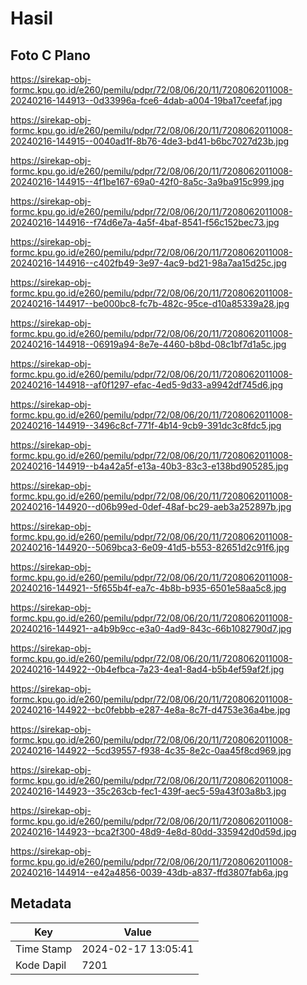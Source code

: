 # Hasil

## Foto C Plano

https://sirekap-obj-formc.kpu.go.id/e260/pemilu/pdpr/72/08/06/20/11/7208062011008-20240216-144913--0d33996a-fce6-4dab-a004-19ba17ceefaf.jpg

https://sirekap-obj-formc.kpu.go.id/e260/pemilu/pdpr/72/08/06/20/11/7208062011008-20240216-144915--0040ad1f-8b76-4de3-bd41-b6bc7027d23b.jpg

https://sirekap-obj-formc.kpu.go.id/e260/pemilu/pdpr/72/08/06/20/11/7208062011008-20240216-144915--4f1be167-69a0-42f0-8a5c-3a9ba915c999.jpg

https://sirekap-obj-formc.kpu.go.id/e260/pemilu/pdpr/72/08/06/20/11/7208062011008-20240216-144916--f74d6e7a-4a5f-4baf-8541-f56c152bec73.jpg

https://sirekap-obj-formc.kpu.go.id/e260/pemilu/pdpr/72/08/06/20/11/7208062011008-20240216-144916--c402fb49-3e97-4ac9-bd21-98a7aa15d25c.jpg

https://sirekap-obj-formc.kpu.go.id/e260/pemilu/pdpr/72/08/06/20/11/7208062011008-20240216-144917--be000bc8-fc7b-482c-95ce-d10a85339a28.jpg

https://sirekap-obj-formc.kpu.go.id/e260/pemilu/pdpr/72/08/06/20/11/7208062011008-20240216-144918--06919a94-8e7e-4460-b8bd-08c1bf7d1a5c.jpg

https://sirekap-obj-formc.kpu.go.id/e260/pemilu/pdpr/72/08/06/20/11/7208062011008-20240216-144918--af0f1297-efac-4ed5-9d33-a9942df745d6.jpg

https://sirekap-obj-formc.kpu.go.id/e260/pemilu/pdpr/72/08/06/20/11/7208062011008-20240216-144919--3496c8cf-771f-4b14-9cb9-391dc3c8fdc5.jpg

https://sirekap-obj-formc.kpu.go.id/e260/pemilu/pdpr/72/08/06/20/11/7208062011008-20240216-144919--b4a42a5f-e13a-40b3-83c3-e138bd905285.jpg

https://sirekap-obj-formc.kpu.go.id/e260/pemilu/pdpr/72/08/06/20/11/7208062011008-20240216-144920--d06b99ed-0def-48af-bc29-aeb3a252897b.jpg

https://sirekap-obj-formc.kpu.go.id/e260/pemilu/pdpr/72/08/06/20/11/7208062011008-20240216-144920--5069bca3-6e09-41d5-b553-82651d2c91f6.jpg

https://sirekap-obj-formc.kpu.go.id/e260/pemilu/pdpr/72/08/06/20/11/7208062011008-20240216-144921--5f655b4f-ea7c-4b8b-b935-6501e58aa5c8.jpg

https://sirekap-obj-formc.kpu.go.id/e260/pemilu/pdpr/72/08/06/20/11/7208062011008-20240216-144921--a4b9b9cc-e3a0-4ad9-843c-66b1082790d7.jpg

https://sirekap-obj-formc.kpu.go.id/e260/pemilu/pdpr/72/08/06/20/11/7208062011008-20240216-144922--0b4efbca-7a23-4ea1-8ad4-b5b4ef59af2f.jpg

https://sirekap-obj-formc.kpu.go.id/e260/pemilu/pdpr/72/08/06/20/11/7208062011008-20240216-144922--bc0febbb-e287-4e8a-8c7f-d4753e36a4be.jpg

https://sirekap-obj-formc.kpu.go.id/e260/pemilu/pdpr/72/08/06/20/11/7208062011008-20240216-144922--5cd39557-f938-4c35-8e2c-0aa45f8cd969.jpg

https://sirekap-obj-formc.kpu.go.id/e260/pemilu/pdpr/72/08/06/20/11/7208062011008-20240216-144923--35c263cb-fec1-439f-aec5-59a43f03a8b3.jpg

https://sirekap-obj-formc.kpu.go.id/e260/pemilu/pdpr/72/08/06/20/11/7208062011008-20240216-144923--bca2f300-48d9-4e8d-80dd-335942d0d59d.jpg

https://sirekap-obj-formc.kpu.go.id/e260/pemilu/pdpr/72/08/06/20/11/7208062011008-20240216-144914--e42a4856-0039-43db-a837-ffd3807fab6a.jpg


## Metadata

| Key        | Value               |
| ---------- | ------------------- |
| Time Stamp | 2024-02-17 13:05:41 |
| Kode Dapil | 7201                |



